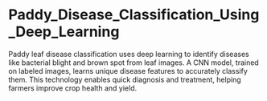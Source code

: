 # Paddy_Disease_Classification_Using_Deep_Learning
Paddy leaf disease classification uses deep learning to identify diseases like bacterial blight and brown spot from leaf images. A CNN model, trained on labeled images, learns unique disease features to accurately classify them. This technology enables quick diagnosis and treatment, helping farmers improve crop health and yield.

